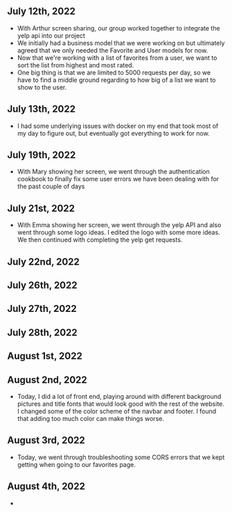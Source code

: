 ## July 12th, 2022
* With Arthur screen sharing, our group worked together to integrate the yelp api into our project
* We initially had a business model that we were working on but ultimately agreed that we only needed the Favorite and User models for now. 
* Now that we're working with a list of favorites from a user, we want to sort the list from highest and most rated.
* One big thing is that we are limited to 5000 requests per day, so we have to find a middle ground regarding to how big of a list we want to show to the user.

## July 13th, 2022
* I had some underlying issues with docker on my end that took most of my day to figure out, but eventually got everything to work for now. 

## July 19th, 2022
* With Mary showing her screen, we went through the authentication cookbook to finally fix some user errors we have been dealing with for the past couple of days


## July 21st, 2022
* With Emma showing her screen, we went through the yelp API and also went through some logo ideas. I edited the logo with some more ideas. We then continued with completing the yelp get requests.

## July 22nd, 2022

## July 26th, 2022

## July 27th, 2022

## July 28th, 2022

## August 1st, 2022

## August 2nd, 2022
* Today, I did a lot of front end, playing around with different background pictures and title fonts that would look good with the rest of the website. I changed some of the color scheme of the navbar and footer. I found that adding too much color can make things worse.

## August 3rd, 2022
* Today, we went through troubleshooting some CORS errors that we kept getting when going to our favorites page.

## August 4th, 2022
* 